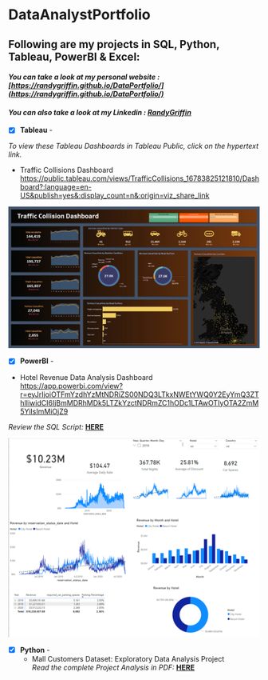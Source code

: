# DataAnalystPortfolio
## Following are my projects in SQL, Python, Tableau, PowerBI & Excel: <br />
#### *You can take a look at my personal website : [https://randygriffin.github.io/DataPortfolio/](https://randygriffin.github.io/DataPortfolio/)* <br />
#### *You can also take a look at my Linkedin : [RandyGriffin](https://www.linkedin.com/in/randy-j-griffin/)* <br />

- [x] **Tableau** - 

*To view these Tableau Dashboards in Tableau Public, click on the hypertext link.*

- Traffic Collisions Dashboard<br /> 
 https://public.tableau.com/views/TrafficCollisions_16783825121810/Dashboard?:language=en-US&publish=yes&:display_count=n&:origin=viz_share_link
 
![Traffic](visuals/Traffic.png) 


- [x] **PowerBI** - 


- Hotel Revenue Data Analysis Dashboard<br />
 https://app.powerbi.com/view?r=eyJrIjoiOTFmYzdhYzMtNDRiZS00NDQ3LTkxNWEtYWQ0Y2EyYmQ3ZThlIiwidCI6IjBmMDRhMDk5LTZkYzctNDRmZC1hODc1LTAwOTIyOTA2ZmM5YiIsImMiOjZ9
 
 *Review the SQL Script:* **[HERE](https://github.com/RandyGriffin/DataAnalystPortfolio/blob/main/sql_raw/HotelSQL)**<br />
 
![Hotel](visuals/hotel-dashboard-pic.png) 

- [x] **Python** - 
  - Mall Customers Dataset: Exploratory Data Analysis Project <br />
*Read the complete Project Analysis in PDF:* **[HERE](https://github.com/RandyGriffin/DataAnalystPortfolio/blob/main/MallCustomersData.pdf)**<br />
